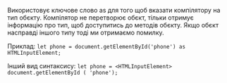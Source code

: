 Використовує ключове слово as для того щоб вказати компілятору на тип обєкту. Компілятор не перетворює обєкт, тільки отримує інформацію про тип, щоб доступитись до методів обєкту. 
Якщо обєкт насправді іншого типу тоді ми отримаємо помилку.

Приклад:
`let phone = document.getElementById('phone') as HTMLInputElement;`

Інший вид синтаксису:
`let phone = <HTMLInputElement> document.getElementById ( 'phone');`

